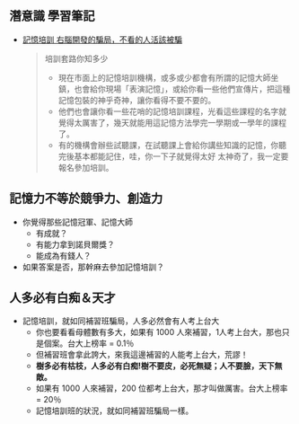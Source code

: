 ## 潛意識 學習筆記

- [記憶培訓 右腦開發的騙局，不看的人活該被騙](https://kknews.cc/zh-tw/news/6e8kn5l.html)
  > 培訓套路你知多少
  > - 現在市面上的記憶培訓機構，或多或少都會有所謂的記憶大師坐鎮，也會給你現場「表演記憶」，或給你看一些他們宣傳片，把這種記憶包裝的神乎奇神，讓你看得不要不要的。
  > - 他們也會讓你看一些花哨的記憶培訓課程，光看這些課程的名字就覺得太厲害了，幾天就能用這記憶方法學完一學期或一學年的課程了。
  > - 有的機構會辦些試聽課，在試聽課上會給你講些知識的記憶，你聽完後基本都能記住，哇，你一下子就覺得太好 太神奇了，我一定要報名參加培訓。

## 記憶力不等於競爭力、創造力
- 你覺得那些記憶冠軍、記憶大師
  - 有成就？
  - 有能力拿到諾貝爾獎？
  - 能成為有錢人？
- 如果答案是否，那幹麻去參加記憶培訓？

## 人多必有白痴＆天才
- 記憶培訓，就如同補習班騙局，人多必然會有人考上台大
  - 你也要看看母體數有多大，如果有 1000 人來補習，1人考上台大，那也只是個案。台大上榜率 = 0.1％
  - 但補習班會拿此誇大，來我這邊補習的人能考上台大，荒謬！
  - **樹多必有枯枝，人多必有白痴!樹不要皮，必死無疑；人不要臉，天下無敵。**
  - 如果有 1000 人來補習，200 位都考上台大，那才叫做厲害。台大上榜率 = 20％
  - 記憶培訓班的狀況，就如同補習班騙局一樣。
